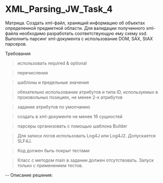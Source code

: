 # XML_Parsing_JW_Task_4

Матрица. 
Cоздать xml-файл, хранящий информацию об объектах определенной предметной области. Для валидации полученного xml-файла необходимо разработать соответствующую ему схему xsd. Выполнить парсинг xml-документа с использование DOM, SAX, StAX парсеров.


Требования
> использовать required & optional

> перечисления

> шаблоны и предельные значения

> обязательно использование атрибутов и типа ID, используемых в произвольных позициях, не менее 2-х атрибутов

> задание атрибутов по умолчанию

> создать в xml-документе не менее 16 сущностей

> парсеры организовать с помощью шаблона Builder

> Для записи логов использовать Log4J или Log4J2. Допускается SLF4J.

> Код должен быть покрыт тестами

> Класс с методом main в задании должен отсутствовать. Запуск только с применением тестов.

--
Описание решения:

